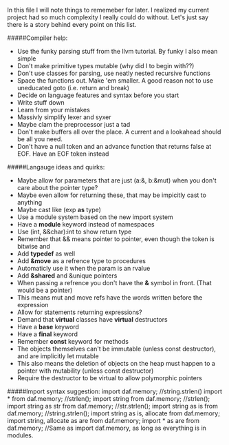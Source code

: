 In this file I will note things to rememeber for later. I realized my current project had so much complexity I really could do without.
Let's just say there is a story behind every point on this list.

#####Compiler help:
- Use the funky parsing stuff from the llvm tutorial. By funky I also mean simple
- Don't make primitive types mutable (why did I to begin with??)
- Don't use classes for parsing, use neatly nested recursive functions
- Space the functions out. Make 'em smaller. A good reason not to use uneducated goto (i.e. return and break)
- Decide on language features and syntax before you start
- Write stuff down
- Learn from your mistakes
- Massivly simplify lexer and syxer
- Maybe clam the preprocessor just a tad
- Don't make buffers all over the place. A current and a lookahead should be all you need.
- Don't have a null token and an advance function that returns false at EOF. Have an EOF token instead

#####Langauge ideas and quirks:
- Maybe allow for parameters that are just (a:&, b:&mut) when you don't care about the pointer type?
 - Maybe even allow for returning these, that may be impicitly cast to anything
- Maybe cast like (exp **as** type)
- Use a module system based on the new import system
 - Have a **module** keyword instead of namespaces
- Use (int, &&char):int to show return type
- Remember that && means pointer to pointer, even though the token is bitwise and
- Add **typedef** as well
- Add **&move** as a refrence type to procedures
 - Automaticly use it when the param is an rvalue
- Add **&shared** and &unique pointers
- When passing a refrence you don't have the **&** symbol in front. (That would be a pointer)
 - This means mut and move refs have the words written before the expression
- Allow for statements returning expressions?
- Demand that **virtual** classes have **virtual** destructors
- Have a **base** keyword
- Have a **final** keyword
- Remember **const** keyword for methods
- The objects themselves can't be immutable (unless const destructor), and are implicitly let mutable
 - This also means the deletion of objects on the heap must happen to a pointer with mutability (unless const destructor)
- Require the destructor to be virtual to allow polymorphic pointers

#####Import syntax suggestion:
import daf.memory; //string.strlen()
import * from daf.memory; //strlen();
import string from daf.memory; //strlen();
import string as str from daf.memory; //str.strlen();
import string as is from daf.memory; //string.strlen();
import string as is, allocate from daf.memory;
import string, allocate as are from daf.memory;
import * as are from daf.memory; //Same as import daf.memory, as long as everything is in modules.

